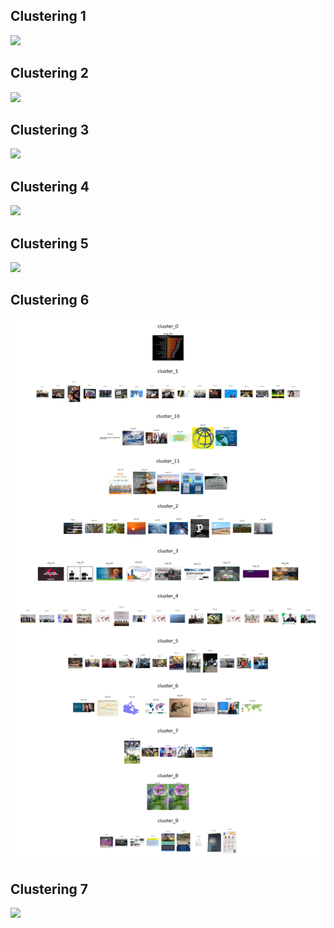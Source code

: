 ## Clustering 1
![](../polarvis_collocations/C1_collocation.png)

## Clustering 2
![](../polarvis_collocations/C2_collocation.png)

## Clustering 3
![](../polarvis_collocations/C3_collocation.png)

## Clustering 4
![](../polarvis_collocations/C4_collocation.png)

## Clustering 5
![](../polarvis_collocations/C5_collocation.png)

## Clustering 6
![](../polarvis_collocations/C6_collocation.png)

## Clustering 7
![](../polarvis_collocations/C7_collocation.png)
